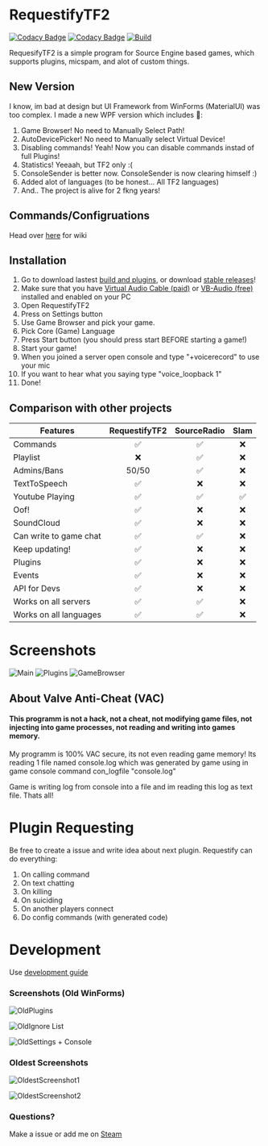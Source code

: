 # RequestifyTF2
[![Codacy Badge](https://api.codacy.com/project/badge/Grade/ce1b58babd174d2db3e1f8b658089dcd)](https://app.codacy.com/app/weespin/RequestifyTF2?utm_source=github.com&utm_medium=referral&utm_content=weespin/RequestifyTF2&utm_campaign=badger)
[![Codacy Badge](https://api.codacy.com/project/badge/Grade/30407e0b2748487a91525bd4009ad340)](https://app.codacy.com/app/weespin/RequestifyTF2?utm_source=github.com&utm_medium=referral&utm_content=weespin/RequestifyTF2&utm_campaign=badger)
[![Build](https://ci.appveyor.com/api/projects/status/github/weespin/Requestifytf2)](https://ci.appveyor.com/project/weespin26279/requestifytf2/)

RequesifyTF2 is a simple program for Source Engine based games, which supports plugins, micspam, and alot of custom things.
## New Version
I know, im bad at design but UI Framework from WinForms (MaterialUI) was too complex.
I made a new WPF version which includes 🥁:
 1. Game Browser! No need to Manually Select Path!
 2. AutoDevicePicker! No need to Manually select Virtual Device!
 3. Disabling commands! Yeah! Now you can disable commands instad of full Plugins!
 4. Statistics! Yeeaah, but TF2 only :(
 5. ConsoleSender is better now. ConsoleSender is now clearing himself :)
 6. Added alot of languages (to be honest... All TF2 languages)
 7. And.. The project is alive for 2 fkng years! 
## Commands/Configruations
Head over [here](https://github.com/weespin/RequestifyTF2/wiki/Commands) for wiki
## Installation
1. Go to download lastest [build and plugins](https://ci.appveyor.com/project/weespin26279/requestifytf2/build/artifacts), or download [stable releases](https://github.com/weespin/RequestifyTF2/releases)!
2. Make sure that you have [Virtual Audio Cable (paid)](http://software.muzychenko.net/eng/vac.htm) or [VB-Audio (free)](http://vbaudio.jcedeveloppement.com/Download_CABLE/VBCABLE_Driver_Pack43.zip) installed and enabled on your PC
3. Open RequestifyTF2
4. Press on Settings button
5. Use Game Browser and pick your game.
6. Pick Core (Game) Language
7. Press Start button (you should press start BEFORE starting a game!)
8. Start your game!
9. When you joined a server open console and type "+voicerecord" to use your mic
10. If you want to hear what you saying type "voice_loopback 1"
11. Done!
## Comparison with other projects
| Features      | RequestifyTF2 | SourceRadio | Slam |
| ------------- | :-------------: | :-----------: | :----: | 
| Commands      | 	 ✅		    |    ✅        | ❌ 	 |
| Playlist      |    ❌          |   ✅ 	      |  ❌   |
| Admins/Bans   |         50/50 |   ✅ 	   	  |  ❌   |
| TextToSpeech  |              ✅|          ❌  |   ❌  |
| Youtube Playing | ✅           |  ✅          |✅     |   
| Oof!          | 			   ✅| 		   ❌  | ❌    | 
| SoundCloud 	| ✅				|       	 ❌| ❌ 	 |
| Can write to game chat   | 			✅	|		✅	     |	 ❌   |
| Keep updating! | ✅           |  ❌          |   ❌  |
| Plugins 		|  ✅    	    | ❌  		  | ❌    |
| Events		|✅    	    | ❌  		  | ❌    |
|API for Devs	|✅    	    | ❌  		  | ❌    |
|Works on all servers	|✅    	    | ✅   		  | ❌    |
|Works on all languages	|✅    	    | ✅   		  | ❌    |
# Screenshots
![Main](https://i.imgur.com/8KAvnT2.png)
![Plugins](https://i.imgur.com/OruxLSR.png)
![GameBrowser](https://i.imgur.com/eqnrbj8.png)

## About Valve Anti-Cheat (VAC)
#### This programm is not a hack, not a cheat, not modifying game files, not injecting into game processes, not reading and writing into games memory.
My programm is 100% VAC secure, its not even reading game memory!
Its reading 1 file named console.log which was generated by game using in game console command con_logfile "console.log"

Game is writing log from console into a file and im reading this log as text file. Thats all!
# Plugin Requesting
Be free to create a issue and write idea about next plugin.
Requestify can do everything:
 1. On calling command
 2. On text chatting
 3. On killing
 4. On suiciding
 5. On another players connect
 6. Do config commands (with generated code)
# Development
Use [development guide](https://github.com/weespin/RequestifyTF2/wiki/Developing)

### Screenshots (Old WinForms)

![OldPlugins](http://i.imgur.com/ccoM7Dy.png)

![OldIgnore List](http://i.imgur.com/T2cVaVE.png)

![OldSettings + Console](http://i.imgur.com/zv2sd03.png)
### Oldest Screenshots
![OldestScreenshot1](http://i.imgur.com/J2XXlDS.png)

![OldestScreenshot2](http://i.imgur.com/Xx9lJph.png)

### Questions?
Make a issue or add me on [Steam](http://steamcommunity.com/id/wspin/)
